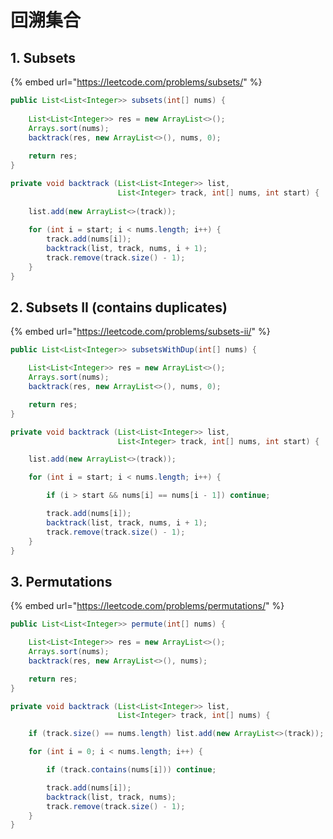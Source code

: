 # 回溯集合

## 1. Subsets

{% embed url="https://leetcode.com/problems/subsets/" %}

```java
public List<List<Integer>> subsets(int[] nums) {
    
    List<List<Integer>> res = new ArrayList<>();
    Arrays.sort(nums);
    backtrack(res, new ArrayList<>(), nums, 0);
    
    return res;
}

private void backtrack (List<List<Integer>> list, 
                        List<Integer> track, int[] nums, int start) {
    
    list.add(new ArrayList<>(track));
    
    for (int i = start; i < nums.length; i++) {
        track.add(nums[i]);
        backtrack(list, track, nums, i + 1);
        track.remove(track.size() - 1);
    }
}
```

## 2. Subsets II \(contains duplicates\)

{% embed url="https://leetcode.com/problems/subsets-ii/" %}

```java
public List<List<Integer>> subsetsWithDup(int[] nums) {

    List<List<Integer>> res = new ArrayList<>();
    Arrays.sort(nums);
    backtrack(res, new ArrayList<>(), nums, 0);

    return res;
}

private void backtrack (List<List<Integer>> list, 
                        List<Integer> track, int[] nums, int start) {

    list.add(new ArrayList<>(track));

    for (int i = start; i < nums.length; i++) {

        if (i > start && nums[i] == nums[i - 1]) continue;

        track.add(nums[i]);
        backtrack(list, track, nums, i + 1);
        track.remove(track.size() - 1);
    }
}
```

## 3. Permutations

{% embed url="https://leetcode.com/problems/permutations/" %}

```java
public List<List<Integer>> permute(int[] nums) {

    List<List<Integer>> res = new ArrayList<>();
    Arrays.sort(nums);
    backtrack(res, new ArrayList<>(), nums);

    return res;
}

private void backtrack (List<List<Integer>> list, 
                        List<Integer> track, int[] nums) {

    if (track.size() == nums.length) list.add(new ArrayList<>(track));

    for (int i = 0; i < nums.length; i++) {

        if (track.contains(nums[i])) continue;

        track.add(nums[i]);
        backtrack(list, track, nums);
        track.remove(track.size() - 1);
    }
}
```


